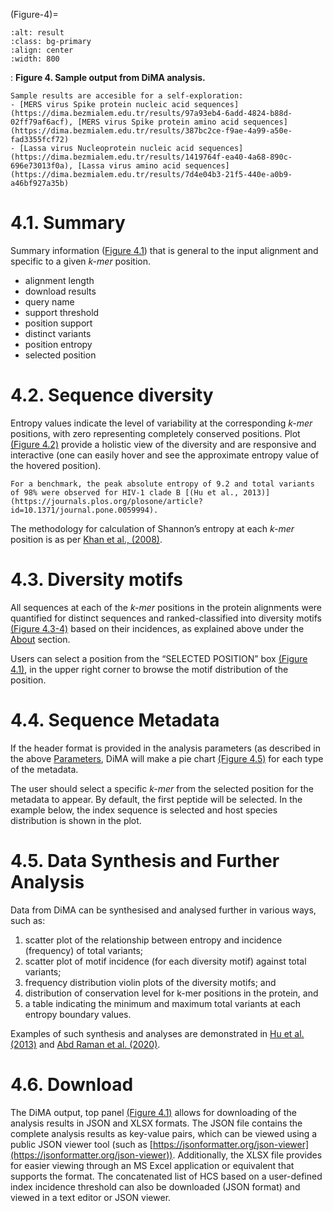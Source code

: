 (Figure-4)=
```{image} images/result_example-1.jpg
:alt: result
:class: bg-primary
:align: center
:width: 800
```
<a></a> 
: **Figure 4. Sample output from DiMA analysis.**
```{note}
Sample results are accesible for a self-exploration: 
- [MERS virus Spike protein nucleic acid sequences](https://dima.bezmialem.edu.tr/results/97a93eb4-6add-4824-b88d-02ff79af6acf), [MERS virus Spike protein amino acid sequences](https://dima.bezmialem.edu.tr/results/387bc2ce-f9ae-4a99-a50e-fad3355fcf72) 
- [Lassa virus Nucleoprotein nucleic acid sequences](https://dima.bezmialem.edu.tr/results/1419764f-ea40-4a68-890c-696e73013f0a), [Lassa virus amino acid sequences](https://dima.bezmialem.edu.tr/results/7d4e04b3-21f5-440e-a0b9-a46bf927a35b)

```

# 4.1. Summary 

Summary information ([Figure 4.1](Figure-4)) that is general to the input alignment and specific to a given *k-mer* position.
- alignment length
- download results
- query name
- support threshold
- position support
- distinct variants
- position entropy
- selected position

# 4.2. Sequence diversity

Entropy values indicate the level of variability at the corresponding *k-mer* positions, with zero representing completely conserved positions. Plot [(Figure 4.2)](Figure-4) provide a holistic view of the diversity and are responsive and interactive (one can easily hover and see the approximate entropy value of the hovered position). 

```{note}
For a benchmark, the peak absolute entropy of 9.2 and total variants of 98% were observed for HIV-1 clade B [(Hu et al., 2013)](https://journals.plos.org/plosone/article?id=10.1371/journal.pone.0059994). 
```

The methodology for calculation of Shannon’s entropy at each *k-mer* position is as per [Khan et al., (2008)](https://journals.plos.org/plosntds/article?id=10.1371/journal.pntd.0000272).

# 4.3. Diversity motifs

All sequences at each of the *k-mer* positions in the protein alignments were quantified for distinct sequences and ranked-classified into diversity motifs [(Figure 4.3-4)](Figure-4) based on their incidences, as explained above under the [About](about.md) section.

Users can select a position from the “SELECTED POSITION” box [(Figure 4.1)](Figure-4), in the upper right corner to browse the motif distribution of the position.

# 4.4. Sequence Metadata

If the header format is provided in the analysis parameters (as described in the above [Parameters](parameters.md), DiMA will make a pie chart [(Figure 4.5)](Figure-4) for each type of the metadata.  

The user should select a specific *k-mer* from the selected position for the metadata to appear. By default, the first peptide will be selected. In the example below, the index sequence is selected and host species distribution is shown in the plot.

# 4.5. Data Synthesis and Further Analysis

Data from DiMA can be synthesised and analysed further in various ways, such as:

1. scatter plot of the relationship between entropy and incidence (frequency) of total variants; 
2. scatter plot of motif incidence (for each diversity motif) against total variants; 
3. frequency distribution violin plots of the diversity motifs; and 
4. distribution of conservation level for k-mer positions in the protein, and 
5. a table indicating  the minimum and maximum total variants at each entropy boundary values.

Examples of such synthesis and analyses are demonstrated in [Hu et al. (2013)](https://journals.plos.org/plosone/article?id=10.1371/journal.pone.0059994) and [Abd Raman et al. (2020)](https://pubmed.ncbi.nlm.nih.gov/32518710/).


# 4.6. Download

The DiMA output, top panel [(Figure 4.1)](Figure-4) allows for downloading of the analysis results in JSON and XLSX formats. The JSON file contains the complete analysis results as key-value pairs, which can be viewed using a public JSON viewer tool (such as [https://jsonformatter.org/json-viewer](https://jsonformatter.org/json-viewer)). Additionally, the XLSX file provides for easier viewing through an MS Excel application or equivalent that supports the format. The concatenated list of HCS based on a user-defined index incidence threshold can also be downloaded (JSON format) and viewed in a text editor or JSON viewer.